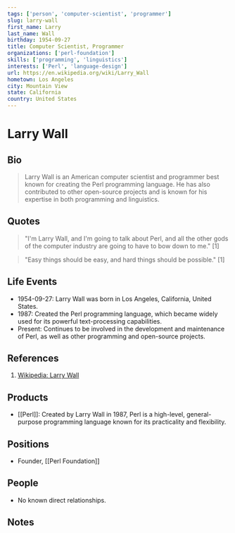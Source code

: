 ```yaml
---
tags: ['person', 'computer-scientist', 'programmer']
slug: larry-wall
first_name: Larry
last_name: Wall
birthday: 1954-09-27
title: Computer Scientist, Programmer
organizations: ['perl-foundation']
skills: ['programming', 'linguistics']
interests: ['Perl', 'language-design']
url: https://en.wikipedia.org/wiki/Larry_Wall
hometown: Los Angeles
city: Mountain View
state: California
country: United States
---
```


# Larry Wall

## Bio

> Larry Wall is an American computer scientist and programmer best known for creating the Perl programming language. He has also contributed to other open-source projects and is known for his expertise in both programming and linguistics.

## Quotes

> "I'm Larry Wall, and I'm going to talk about Perl, and all the other gods of the computer industry are going to have to bow down to me." [1]

> "Easy things should be easy, and hard things should be possible." [1]

## Life Events

- 1954-09-27: Larry Wall was born in Los Angeles, California, United States.
- 1987: Created the Perl programming language, which became widely used for its powerful text-processing capabilities.
- Present: Continues to be involved in the development and maintenance of Perl, as well as other programming and open-source projects.

## References

1. [Wikipedia: Larry Wall](https://en.wikipedia.org/wiki/Larry_Wall)

## Products

- [[Perl]]: Created by Larry Wall in 1987, Perl is a high-level, general-purpose programming language known for its practicality and flexibility.

## Positions

- Founder, [[Perl Foundation]]

## People

- No known direct relationships.

## Notes






